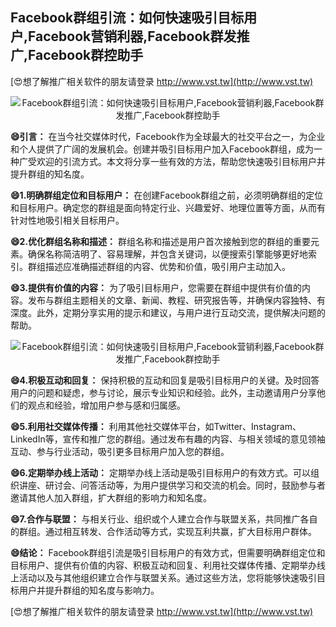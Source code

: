 ## **Facebook群组引流：如何快速吸引目标用户,Facebook营销利器,Facebook群发推广,Facebook群控助手**

[😍想了解推广相关软件的朋友请登录 http://www.vst.tw](http://www.vst.tw)

 <center><img src="https://vst.tw/MP4/tuiguang/png/3.png" alt="Facebook群组引流：如何快速吸引目标用户,Facebook营销利器,Facebook群发推广,Facebook群控助手"></center>

**😄引言：**
在当今社交媒体时代，Facebook作为全球最大的社交平台之一，为企业和个人提供了广阔的发展机会。创建并吸引目标用户加入Facebook群组，成为一种广受欢迎的引流方式。本文将分享一些有效的方法，帮助您快速吸引目标用户并提升群组的知名度。

**😄1.明确群组定位和目标用户：**
在创建Facebook群组之前，必须明确群组的定位和目标用户。确定您的群组是面向特定行业、兴趣爱好、地理位置等方面，从而有针对性地吸引相关目标用户。

**😄2.优化群组名称和描述：**
群组名称和描述是用户首次接触到您的群组的重要元素。确保名称简洁明了、容易理解，并包含关键词，以便搜索引擎能够更好地索引。群组描述应准确描述群组的内容、优势和价值，吸引用户主动加入。

**😄3.提供有价值的内容：**
为了吸引目标用户，您需要在群组中提供有价值的内容。发布与群组主题相关的文章、新闻、教程、研究报告等，并确保内容独特、有深度。此外，定期分享实用的提示和建议，与用户进行互动交流，提供解决问题的帮助。

 <center><img src="https://vst.tw/MP4/tuiguang/png/6.png" alt="Facebook群组引流：如何快速吸引目标用户,Facebook营销利器,Facebook群发推广,Facebook群控助手"></center>

**😄4.积极互动和回复：**
保持积极的互动和回复是吸引目标用户的关键。及时回答用户的问题和疑虑，参与讨论，展示专业知识和经验。此外，主动邀请用户分享他们的观点和经验，增加用户参与感和归属感。

**😄5.利用社交媒体传播：**
利用其他社交媒体平台，如Twitter、Instagram、LinkedIn等，宣传和推广您的群组。通过发布有趣的内容、与相关领域的意见领袖互动、参与行业活动，吸引更多目标用户加入您的群组。

**😄6.定期举办线上活动：**
定期举办线上活动是吸引目标用户的有效方式。可以组织讲座、研讨会、问答活动等，为用户提供学习和交流的机会。同时，鼓励参与者邀请其他人加入群组，扩大群组的影响力和知名度。

**😄7.合作与联盟：**
与相关行业、组织或个人建立合作与联盟关系，共同推广各自的群组。通过相互转发、合作活动等方式，实现互利共赢，扩大目标用户群体。

**😄结论：**
Facebook群组引流是吸引目标用户的有效方式，但需要明确群组定位和目标用户、提供有价值的内容、积极互动和回复、利用社交媒体传播、定期举办线上活动以及与其他组织建立合作与联盟关系。通过这些方法，您将能够快速吸引目标用户并提升群组的知名度与影响力。

[😍想了解推广相关软件的朋友请登录 http://www.vst.tw](http://www.vst.tw)




